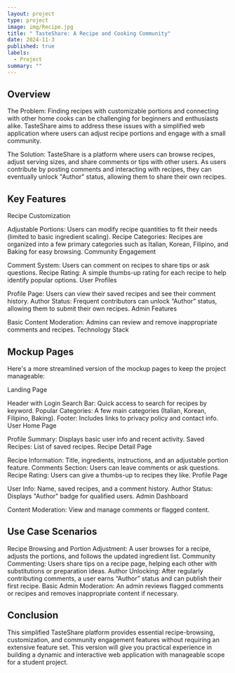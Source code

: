 ```yaml
---
layout: project
type: project
image: img/Recipe.jpg
title: " TasteShare: A Recipe and Cooking Community"
date: 2024-11-3
published: true
labels:
  - Project
summary: ""
---
```



## Overview

The Problem: Finding recipes with customizable portions and connecting with other home cooks can be challenging for beginners and enthusiasts alike. TasteShare aims to address these issues with a simplified web application where users can adjust recipe portions and engage with a small community.

The Solution: TasteShare is a platform where users can browse recipes, adjust serving sizes, and share comments or tips with other users. As users contribute by posting comments and interacting with recipes, they can eventually unlock "Author" status, allowing them to share their own recipes.

## Key Features

Recipe Customization

Adjustable Portions: Users can modify recipe quantities to fit their needs (limited to basic ingredient scaling).
Recipe Categories: Recipes are organized into a few primary categories such as Italian, Korean, Filipino, and Baking for easy browsing.
Community Engagement

Comment System: Users can comment on recipes to share tips or ask questions.
Recipe Rating: A simple thumbs-up rating for each recipe to help identify popular options.
User Profiles

Profile Page: Users can view their saved recipes and see their comment history.
Author Status: Frequent contributors can unlock “Author” status, allowing them to submit their own recipes.
Admin Features

Basic Content Moderation: Admins can review and remove inappropriate comments and recipes.
Technology Stack

## Mockup Pages

Here's a more streamlined version of the mockup pages to keep the project manageable:

Landing Page

Header with Login
Search Bar: Quick access to search for recipes by keyword.
Popular Categories: A few main categories (Italian, Korean, Filipino, Baking).
Footer: Includes links to privacy policy and contact info.
User Home Page

Profile Summary: Displays basic user info and recent activity.
Saved Recipes: List of saved recipes.
Recipe Detail Page

Recipe Information: Title, ingredients, instructions, and an adjustable portion feature.
Comments Section: Users can leave comments or ask questions.
Recipe Rating: Users can give a thumbs-up to recipes they like.
Profile Page

User Info: Name, saved recipes, and a comment history.
Author Status: Displays "Author" badge for qualified users.
Admin Dashboard

Content Moderation: View and manage comments or flagged content.

## Use Case Scenarios

Recipe Browsing and Portion Adjustment: A user browses for a recipe, adjusts the portions, and follows the updated ingredient list.
Community Commenting: Users share tips on a recipe page, helping each other with substitutions or preparation ideas.
Author Unlocking: After regularly contributing comments, a user earns “Author” status and can publish their first recipe.
Basic Admin Moderation: An admin reviews flagged comments or recipes and removes inappropriate content if necessary.

## Conclusion

This simplified TasteShare platform provides essential recipe-browsing, customization, and community engagement features without requiring an extensive feature set. This version will give you practical experience in building a dynamic and interactive web application with manageable scope for a student project.
